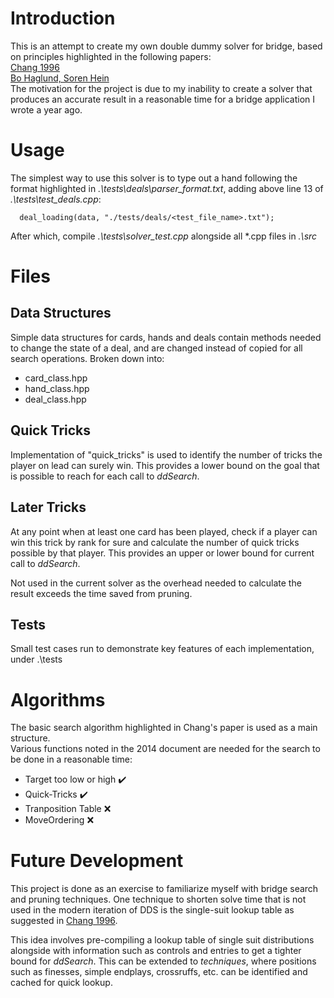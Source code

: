 # Introduction
This is an attempt to create my own double dummy solver for bridge, based on principles highlighted in the following papers:\
[Chang 1996](https://pdfs.semanticscholar.org/eed7/025c0ab6e5f693dff53ed7cf2605aa10d768.pdf "Building a Fast Double-Dummy Bridge Solver")\
[Bo Haglund, Soren Hein](http://privat.bahnhof.se/wb758135/bridge/Alg-dds_x.pdf "Search Algorithms for a Bridge Double Dummy Solver")\
The motivation for the project is due to my inability to create a solver that produces an accurate result in a reasonable time for a bridge application I wrote a year ago. 

# Usage
The simplest way to use this solver is to type out a hand following the format highlighted in *.\tests\deals\parser_format.txt*, adding above line 13 of *.\tests\test_deals.cpp*:
```
  deal_loading(data, "./tests/deals/<test_file_name>.txt");
```
After which, compile *.\tests\solver_test.cpp* alongside all *.cpp files in *.\src*

# Files
## Data Structures
Simple data structures for cards, hands and deals contain methods needed to change the state of a deal, and are changed instead of copied for all search operations. Broken down into:
* card_class.hpp
* hand_class.hpp
* deal_class.hpp 

## Quick Tricks
Implementation of "quick_tricks" is used to identify the number of tricks the player on lead can surely win. This provides a lower bound on the goal that is possible to reach for each call to *ddSearch*.

## Later Tricks
At any point when at least one card has been played, check if a player can win this trick by rank for sure and calculate the number of quick tricks possible by that player. This provides an upper or lower bound for current call to *ddSearch*.

Not used in the current solver as the overhead needed to calculate the result exceeds the time saved from pruning.

## Tests
Small test cases run to demonstrate key features of each implementation, under .\tests

# Algorithms
The basic search algorithm highlighted in Chang's paper is used as a main structure.\
Various functions noted in the 2014 document are needed for the search to be done in a reasonable time:
* Target too low or high :heavy_check_mark:
* Quick-Tricks :heavy_check_mark:
* Tranposition Table :x:
* MoveOrdering :x:

# Future Development
This project is done as an exercise to familiarize myself with bridge search and pruning techniques. One technique to shorten solve time that is not used in the modern iteration of DDS is the single-suit lookup table as suggested in [Chang 1996](https://pdfs.semanticscholar.org/eed7/025c0ab6e5f693dff53ed7cf2605aa10d768.pdf "Building a Fast Double-Dummy Bridge Solver").

This idea involves pre-compiling a lookup table of single suit distributions alongside with information such as controls and entries to get a tighter bound for *ddSearch*. This can be extended to *techniques*, where positions such as finesses, simple endplays, crossruffs, etc. can be identified and cached for quick lookup.